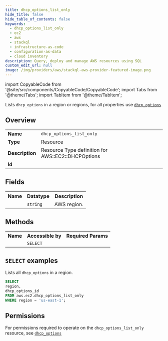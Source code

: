 ```yaml
---
title: dhcp_options_list_only
hide_title: false
hide_table_of_contents: false
keywords:
  - dhcp_options_list_only
  - ec2
  - aws
  - stackql
  - infrastructure-as-code
  - configuration-as-data
  - cloud inventory
description: Query, deploy and manage AWS resources using SQL
custom_edit_url: null
image: /img/providers/aws/stackql-aws-provider-featured-image.png
---
```


import CopyableCode from '@site/src/components/CopyableCode/CopyableCode';
import Tabs from '@theme/Tabs';
import TabItem from '@theme/TabItem';

Lists <code>dhcp_options</code> in a region or regions, for all properties use <a href="/providers/aws/serviceName/dhcp_options/"><code>dhcp_options</code></a>

## Overview
<table><tbody>
<tr><td><b>Name</b></td><td><code>dhcp_options_list_only</code></td></tr>
<tr><td><b>Type</b></td><td>Resource</td></tr>
<tr><td><b>Description</b></td><td>Resource Type definition for AWS::EC2::DHCPOptions</td></tr>
<tr><td><b>Id</b></td><td><CopyableCode code="aws.ec2.dhcp_options_list_only" /></td></tr>
</tbody></table>

## Fields
<table><tbody><tr><th>Name</th><th>Datatype</th><th>Description</th></tr><tr><td><CopyableCode code="region" /></td><td><code>string</code></td><td>AWS region.</td></tr>
</tbody></table>

## Methods

<table><tbody>
  <tr>
    <th>Name</th>
    <th>Accessible by</th>
    <th>Required Params</th>
  </tr>
  <tr>
    <td><CopyableCode code="list_resources" /></td>
    <td><code>SELECT</code></td>
    <td><CopyableCode code="region" /></td>
  </tr>
</tbody></table>

## `SELECT` examples
Lists all <code>dhcp_options</code> in a region.
```sql
SELECT
region,
dhcp_options_id
FROM aws.ec2.dhcp_options_list_only
WHERE region = 'us-east-1';
```


## Permissions

For permissions required to operate on the <code>dhcp_options_list_only</code> resource, see <a href="/providers/aws/ec2/dhcp_options/#permissions"><code>dhcp_options</code></a>

